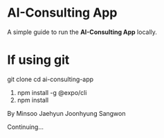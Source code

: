 # AI-Consulting App

A simple guide to run the **AI-Consulting App** locally.
# If using git
git clone <your-repo-url>
cd ai-consulting-app


1. npm install -g @expo/cli
2. npm install

By Minsoo Jaehyun Joonhyung Sangwon

Continuing...   